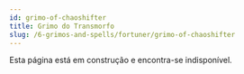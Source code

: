 ```yaml
---
id: grimo-of-chaoshifter
title: Grimo do Transmorfo
slug: /6-grimos-and-spells/fortuner/grimo-of-chaoshifter
---
```


Esta página está em construção e encontra-se indisponível.
